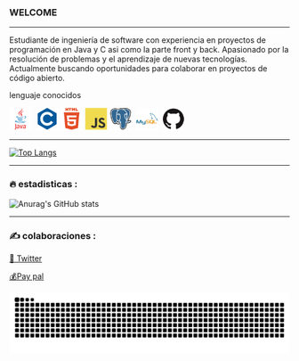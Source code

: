 ### WELCOME
---
Estudiante de ingeniería de software con experiencia en proyectos de programación en Java y C asi como la parte front y back. Apasionado por la resolución de problemas y el aprendizaje de nuevas tecnologías. Actualmente buscando oportunidades para colaborar en proyectos de código abierto.

lenguaje conocidos
<div>
  <img src="https://github.com/devicons/devicon/blob/master/icons/java/java-original-wordmark.svg" title="Java" alt="Java" width="40" height="40"/>&nbsp;
  <img src="https://github.com/devicons/devicon/blob/master/icons/c/c-plain.svg" title="C" **alt="C" width="40" height="40"/>
  <img src="https://github.com/devicons/devicon/blob/master/icons/html5/html5-plain-wordmark.svg" title="HTML" **alt="HTML 5" width="40" height="40"/>
  <img src="https://github.com/devicons/devicon/blob/master/icons/javascript/javascript-original.svg" title="Javacript" **alt="JavaScript" width="40" height="40"/>
  <img src="https://github.com/devicons/devicon/blob/master/icons/postgresql/postgresql-original.svg" title="Postgresql" alt="Postgresql" width="40" height="40"/>&nbsp;
  <img src="https://github.com/devicons/devicon/blob/master/icons/mysql/mysql-original-wordmark.svg" title="MySQL"  alt="MySQL" width="40" height="40"/>&nbsp;
  <img src="https://github.com/devicons/devicon/blob/master/icons/github/github-original.svg" title="Github" **alt="Github" width="40" height="40"/>
  


</div>


---


[![Top Langs](https://github-readme-stats.vercel.app/api/top-langs/?username=AlejandroPaez1&layout=compact)](https://github.com/anuraghazra/github-readme-stats)

---
### :fire: estadisticas :
![Anurag's GitHub stats](https://github-readme-stats.vercel.app/api?username=AlejandroPaez1&show_icons=true&theme=dark)


---
### ✍️ colaboraciones : 

<a href="https://twitter.com/elto_mate2021">📱 Twitter</a>

<a href="https://paypal.me/AlejandroP911?country.x=MX&locale.x=es_XC"> 💰Pay pal</a>

<!--   grid-snake -->
![](https://github.com/BEPb/BEPb/blob/output/github-contribution-grid-snake.svg)



